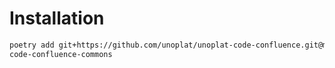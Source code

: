 # Installation

```bash
poetry add git+https://github.com/unoplat/unoplat-code-confluence.git@main#subdirectory=unoplat-
code-confluence-commons
```